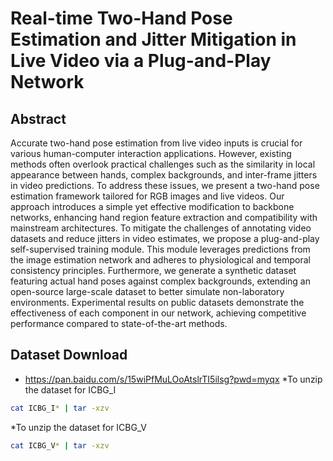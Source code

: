 # Real-time Two-Hand Pose Estimation and Jitter Mitigation in Live Video via a Plug-and-Play Network

## Abstract
Accurate two-hand pose estimation from live video inputs is crucial for various human-computer interaction applications. However, existing methods often overlook practical challenges such as the similarity in local appearance between hands, complex backgrounds, and inter-frame jitters in video predictions. To address these issues, we present a two-hand pose estimation framework tailored for RGB images and live videos. Our approach introduces a simple yet effective modification to backbone networks, enhancing hand region feature extraction and compatibility with mainstream architectures. To mitigate the challenges of annotating video datasets and reduce jitters in video estimates, we propose a plug-and-play self-supervised training module. This module leverages predictions from the image estimation network and adheres to physiological and temporal consistency principles. Furthermore, we generate a synthetic dataset featuring actual hand poses against complex backgrounds, extending an open-source large-scale dataset to better simulate non-laboratory environments. Experimental results on public datasets demonstrate the effectiveness of each component in our network, achieving competitive performance compared to state-of-the-art methods.


## Dataset Download
* https://pan.baidu.com/s/15wiPfMuLOoAtslrTI5ilsg?pwd=myqx
 *To unzip the dataset for ICBG_I
```bash
cat ICBG_I* | tar -xzv
```

 *To unzip the dataset for ICBG_V
```bash
cat ICBG_V* | tar -xzv
```
